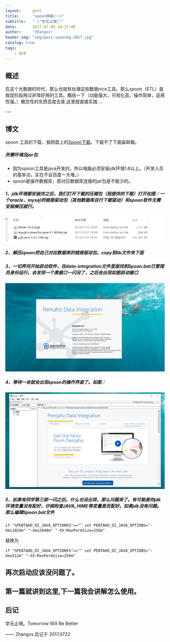 ```yaml
---
layout:     post
title:      "spoon神器(一)"
subtitle:   " \"学无止境\""
date:       2017-07-09 14:27:00
author:     "Zhangxs"
header-img: "img/post-spoonbg-2017.jpg"
catalog: true
tags:
    - 技术
---
```




## 概述
在这个大数据的时代，那么也就有处理这些数据nice工具。那么spoon（ETL）是我现阶段用过非常好用的工具。概括一下（功能强大，可视化高，操作简单，适用性强。）概念性的东西百度去查,这里就直接实践....

<p id = "build"></p>
---

## 博文
spoon 工具的下载，我网盘上的[Spoon下载](https://www.fosshub.com/ConEmu.html)。下载不了下面留邮箱。
##### 所需环境及jar包
- 因为spoon工具是java开发的，所以电脑必须安装jdk环境1.6以上。（开发人员的基本功，实在不会百度一大堆。）
- spoon是操作数据库，那对应数据库连接的jar包是不能少的。

##### 1、jdk环境都安装完之后，我们打开下载的压缩包（我提供的下载）打开如图：一个oracle、mysql的链接驱动包（其他数据库自行下载驱动）和spoon软件无需安装解压就行。
![Alt text](/img/2017-spoonpost-1.jpg)
##### 2、解压spoon把自己对应数据库的链接驱动包，copy到lib文件夹下面
##### 3、一切弄完开始启动软件，在data-integration文件里面找到Spoon.bat已管理员身份运行。会发现一个黑窗口一闪没了，之后会出现如图启动窗口
![Alt text](/img/2017-spoonpost-2.jpg)
##### 4、等待一会就会出现spoon的操作界面了。如图：
![Alt text](/img/2017-spoonpost-3.jpg)

##### 5、如果有同学第三部一闪之后。什么也没出现，那么问题来了。有可能是你jdk环境变量没有配好，仔细检查JAVA_HIME等变量是否配好。如果jdk没有问题。那么编辑Spoon.bat文件

```
if "%PENTAHO_DI_JAVA_OPTIONS%"=="" set PENTAHO_DI_JAVA_OPTIONS="-Xms1024m" "-Xmx2048m" "-XX:MaxPermSize=256m"
```
替换为
```
if "%PENTAHO_DI_JAVA_OPTIONS%"=="" set PENTAHO_DI_JAVA_OPTIONS="-Xmx512m" "-XX:MaxPermSize=256m"
```
再次启动应该没问题了。
---
第一篇就讲到这里,下一篇我会讲解怎么使用。
---


## 后记

学无止境。Tomorrow Will Be Better

—— Zhangxs 后记于 2017.0722
